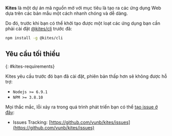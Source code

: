 **Kites** là một dự án mã nguồn mở với mục tiêu là tạo ra các ứng dụng Web dựa trên các bản mẫu một cách nhanh chóng và dễ dàng.

Do đó, trước khi bạn có thể khởi tạo được một loạt các ứng dụng bạn cần phải cài đặt [@kites/cli](https://npmjs.org/package/@kites/cli) trước đã:

```bash
npm install -g @kites/cli
```

## Yêu cầu tối thiểu
{: #kites-requirements}

<section markdown="1">

Kites yêu cầu trước đó bạn đã cài đặt, phiên bản thấp hơn sẽ không được hỗ trợ:

* `Nodejs >= 6.9.1`
* `NPM >= 3.8.10`

Mọi thắc mắc, lỗi xảy ra trong quá trình phát triển bạn có thể [tạo issue ở đây](https://github.com/vunb/kites/issues):

* Issues Tracking: [https://github.com/vunb/kites/issues](https://github.com/vunb/kites/issues)
</section>